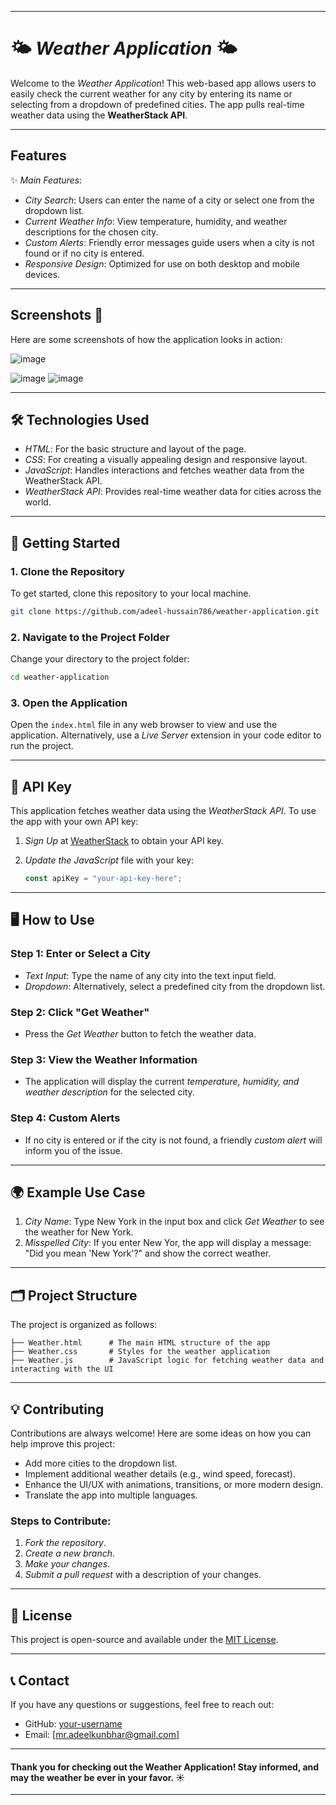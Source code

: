 
---

# 🌤 *Weather Application* 🌤

Welcome to the *Weather Application*! This web-based app allows users to easily check the current weather for any city by entering its name or selecting from a dropdown of predefined cities. The app pulls real-time weather data using the **WeatherStack API**.

---

## Features

✨ *Main Features*:
- *City Search*: Users can enter the name of a city or select one from the dropdown list.
- *Current Weather Info*: View temperature, humidity, and weather descriptions for the chosen city.
- *Custom Alerts*: Friendly error messages guide users when a city is not found or if no city is entered.
- *Responsive Design*: Optimized for use on both desktop and mobile devices.

---

## Screenshots 📸

Here are some screenshots of how the application looks in action:

![image](https://github.com/user-attachments/assets/9f176b43-17e2-4ae0-8228-47002fab025e)

![image](https://github.com/user-attachments/assets/b05b2be8-7c19-42b3-bcd3-3fc3ba9a0129) ![image](https://github.com/user-attachments/assets/325c39f4-e713-4419-a37d-22a362e944f0)

---

## 🛠 Technologies Used

- *HTML*: For the basic structure and layout of the page.
- *CSS*: For creating a visually appealing design and responsive layout.
- *JavaScript*: Handles interactions and fetches weather data from the WeatherStack API.
- *WeatherStack API*: Provides real-time weather data for cities across the world.

---

## 🚀 Getting Started

### 1. Clone the Repository

To get started, clone this repository to your local machine.

```bash
git clone https://github.com/adeel-hussain786/weather-application.git
```

### 2. Navigate to the Project Folder

Change your directory to the project folder:

```bash
cd weather-application
```

### 3. Open the Application

Open the `index.html` file in any web browser to view and use the application. Alternatively, use a *Live Server* extension in your code editor to run the project.

---

## 🔑 API Key

This application fetches weather data using the *WeatherStack API*. To use the app with your own API key:

1. *Sign Up* at [WeatherStack](https://weatherstack.com/) to obtain your API key.
2. *Update the JavaScript* file with your key:

   ```javascript
   const apiKey = "your-api-key-here";
   ```

---

## 🖥 How to Use

### Step 1: Enter or Select a City
- *Text Input*: Type the name of any city into the text input field.
- *Dropdown*: Alternatively, select a predefined city from the dropdown list.

### Step 2: Click "Get Weather"
- Press the *Get Weather* button to fetch the weather data.

### Step 3: View the Weather Information
- The application will display the current *temperature, humidity, and weather description* for the selected city.
  
### Step 4: Custom Alerts
- If no city is entered or if the city is not found, a friendly *custom alert* will inform you of the issue.

---

## 🌍 Example Use Case

1. *City Name*: Type New York in the input box and click *Get Weather* to see the weather for New York.
2. *Misspelled City*: If you enter New Yor, the app will display a message: "Did you mean 'New York'?" and show the correct weather.

---

## 🗂 Project Structure

The project is organized as follows:

```
├── Weather.html      # The main HTML structure of the app
├── Weather.css       # Styles for the weather application
├── Weather.js        # JavaScript logic for fetching weather data and interacting with the UI
```

---

## 💡 Contributing

Contributions are always welcome! Here are some ideas on how you can help improve this project:
- Add more cities to the dropdown list.
- Implement additional weather details (e.g., wind speed, forecast).
- Enhance the UI/UX with animations, transitions, or more modern design.
- Translate the app into multiple languages.

### Steps to Contribute:
1. *Fork the repository*.
2. *Create a new branch*.
3. *Make your changes*.
4. *Submit a pull request* with a description of your changes.

---

## 📜 License

This project is open-source and available under the [MIT License](LICENSE).

---

## 📞 Contact

If you have any questions or suggestions, feel free to reach out:

- GitHub: [your-username](https://github.com/adeel-hussain786)
- Email: [mr.adeelkunbhar@gmail.com]

---

#### Thank you for checking out the Weather Application! Stay informed, and may the weather be ever in your favor. ☀

---
